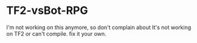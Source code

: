 # TF2-vsBot-RPG

I'm not working on this anymore, so don't complain about It's not working on TF2 or can't compile. fix it your own.

